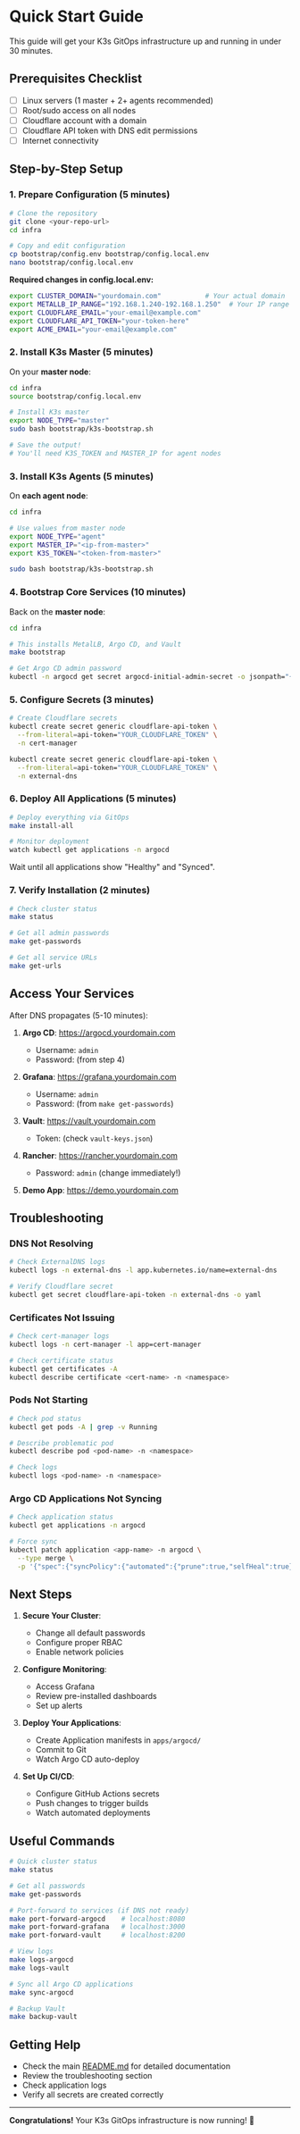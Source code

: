 # Quick Start Guide

This guide will get your K3s GitOps infrastructure up and running in under 30 minutes.

## Prerequisites Checklist

- [ ] Linux servers (1 master + 2+ agents recommended)
- [ ] Root/sudo access on all nodes
- [ ] Cloudflare account with a domain
- [ ] Cloudflare API token with DNS edit permissions
- [ ] Internet connectivity

## Step-by-Step Setup

### 1. Prepare Configuration (5 minutes)

```bash
# Clone the repository
git clone <your-repo-url>
cd infra

# Copy and edit configuration
cp bootstrap/config.env bootstrap/config.local.env
nano bootstrap/config.local.env
```

**Required changes in config.local.env:**
```bash
export CLUSTER_DOMAIN="yourdomain.com"           # Your actual domain
export METALLB_IP_RANGE="192.168.1.240-192.168.1.250"  # Your IP range
export CLOUDFLARE_EMAIL="your-email@example.com"
export CLOUDFLARE_API_TOKEN="your-token-here"
export ACME_EMAIL="your-email@example.com"
```

### 2. Install K3s Master (5 minutes)

On your **master node**:

```bash
cd infra
source bootstrap/config.local.env

# Install K3s master
export NODE_TYPE="master"
sudo bash bootstrap/k3s-bootstrap.sh

# Save the output!
# You'll need K3S_TOKEN and MASTER_IP for agent nodes
```

### 3. Install K3s Agents (5 minutes)

On **each agent node**:

```bash
cd infra

# Use values from master node
export NODE_TYPE="agent"
export MASTER_IP="<ip-from-master>"
export K3S_TOKEN="<token-from-master>"

sudo bash bootstrap/k3s-bootstrap.sh
```

### 4. Bootstrap Core Services (10 minutes)

Back on the **master node**:

```bash
cd infra

# This installs MetalLB, Argo CD, and Vault
make bootstrap

# Get Argo CD admin password
kubectl -n argocd get secret argocd-initial-admin-secret -o jsonpath="{.data.password}" | base64 -d
```

### 5. Configure Secrets (3 minutes)

```bash
# Create Cloudflare secrets
kubectl create secret generic cloudflare-api-token \
  --from-literal=api-token="YOUR_CLOUDFLARE_TOKEN" \
  -n cert-manager

kubectl create secret generic cloudflare-api-token \
  --from-literal=api-token="YOUR_CLOUDFLARE_TOKEN" \
  -n external-dns
```

### 6. Deploy All Applications (5 minutes)

```bash
# Deploy everything via GitOps
make install-all

# Monitor deployment
watch kubectl get applications -n argocd
```

Wait until all applications show "Healthy" and "Synced".

### 7. Verify Installation (2 minutes)

```bash
# Check cluster status
make status

# Get all admin passwords
make get-passwords

# Get all service URLs
make get-urls
```

## Access Your Services

After DNS propagates (5-10 minutes):

1. **Argo CD**: https://argocd.yourdomain.com
   - Username: `admin`
   - Password: (from step 4)

2. **Grafana**: https://grafana.yourdomain.com
   - Username: `admin`
   - Password: (from `make get-passwords`)

3. **Vault**: https://vault.yourdomain.com
   - Token: (check `vault-keys.json`)

4. **Rancher**: https://rancher.yourdomain.com
   - Password: `admin` (change immediately!)

5. **Demo App**: https://demo.yourdomain.com

## Troubleshooting

### DNS Not Resolving

```bash
# Check ExternalDNS logs
kubectl logs -n external-dns -l app.kubernetes.io/name=external-dns

# Verify Cloudflare secret
kubectl get secret cloudflare-api-token -n external-dns -o yaml
```

### Certificates Not Issuing

```bash
# Check cert-manager logs
kubectl logs -n cert-manager -l app=cert-manager

# Check certificate status
kubectl get certificates -A
kubectl describe certificate <cert-name> -n <namespace>
```

### Pods Not Starting

```bash
# Check pod status
kubectl get pods -A | grep -v Running

# Describe problematic pod
kubectl describe pod <pod-name> -n <namespace>

# Check logs
kubectl logs <pod-name> -n <namespace>
```

### Argo CD Applications Not Syncing

```bash
# Check application status
kubectl get applications -n argocd

# Force sync
kubectl patch application <app-name> -n argocd \
  --type merge \
  -p '{"spec":{"syncPolicy":{"automated":{"prune":true,"selfHeal":true}}}}'
```

## Next Steps

1. **Secure Your Cluster**:
   - Change all default passwords
   - Configure proper RBAC
   - Enable network policies

2. **Configure Monitoring**:
   - Access Grafana
   - Review pre-installed dashboards
   - Set up alerts

3. **Deploy Your Applications**:
   - Create Application manifests in `apps/argocd/`
   - Commit to Git
   - Watch Argo CD auto-deploy

4. **Set Up CI/CD**:
   - Configure GitHub Actions secrets
   - Push changes to trigger builds
   - Watch automated deployments

## Useful Commands

```bash
# Quick cluster status
make status

# Get all passwords
make get-passwords

# Port-forward to services (if DNS not ready)
make port-forward-argocd    # localhost:8080
make port-forward-grafana   # localhost:3000
make port-forward-vault     # localhost:8200

# View logs
make logs-argocd
make logs-vault

# Sync all Argo CD applications
make sync-argocd

# Backup Vault
make backup-vault
```

## Getting Help

- Check the main [README.md](README.md) for detailed documentation
- Review the troubleshooting section
- Check application logs
- Verify all secrets are created correctly

---

**Congratulations!** Your K3s GitOps infrastructure is now running! 🎉
